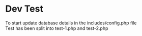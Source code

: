 # Dev Test
To start update database details in the includes/config.php file<br> 
Test has been split into test-1.php and test-2.php

